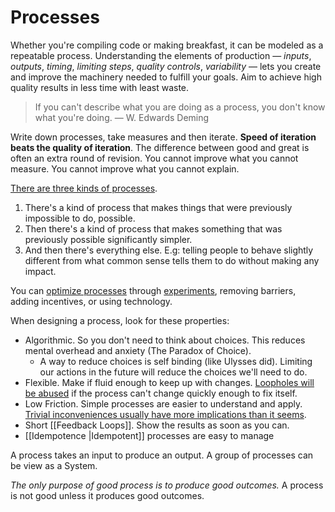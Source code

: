 # Processes

Whether you're compiling code or making breakfast, it can be modeled as a repeatable process. Understanding the elements of production — *inputs*, *outputs*, *timing*, *limiting steps*, *quality controls*, *variability* — lets you create and improve the machinery needed to fulfill your goals. Aim to achieve high quality results in less time with least waste.

> If you can't describe what you are doing as a process, you don't know what you're doing. — W. Edwards Deming

Write down processes, take measures and then iterate. **Speed of iteration beats the quality of iteration**. The difference between good and great is often an extra round of revision. You cannot improve what you cannot measure. You cannot improve what you cannot explain.

[There are three kinds of processes](https://fs.blog/tobi-lutke).

1. There's a kind of process that makes things that were previously impossible to do, possible.
2. Then there's a kind of process that makes something that was previously possible significantly simpler.
3. And then there's everything else. E.g: telling people to behave slightly different from what common sense tells them to do without making any impact.

You can [optimize processes](https://youtu.be/lhbLNBqhQkc) through [experiments](https://rs.io/how-to-get-started-with-anything/), removing barriers, adding incentives, or using technology.

When designing a process, look for these properties:

- Algorithmic. So you don't need to think about choices. This reduces mental overhead and anxiety (The Paradox of Choice).
  - A way to reduce choices is self binding (like Ulysses did). Limiting our actions in the future will reduce the choices we'll need to do.
- Flexible. Make if fluid enough to keep up with changes. [Loopholes will be abused](https://www.youtube.com/watch?v=dDYFiq1l5Dg) if the process can't change quickly enough to fix itself.
- Low Friction. Simple processes are easier to understand and apply. [Trivial inconveniences usually have more implications than it seems](https://www.lesswrong.com/posts/reitXJgJXFzKpdKyd/beware-trivial-inconveniences).
- Short [[Feedback Loops]]. Show the results as soon as you can.
- [[Idempotence |Idempotent]] processes are easy to manage

A process takes an input to produce an output. A group of processes can be view as a System.

_The only purpose of good process is to produce good outcomes._ A process is not good unless it produces good outcomes.
